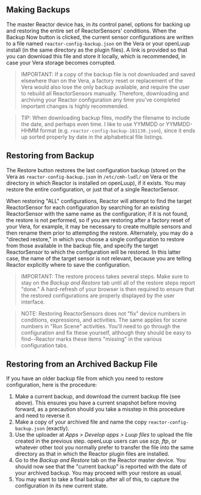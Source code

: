 ## Making Backups
The master Reactor device has, in its control panel, options for backing up and restoring the entire set of ReactorSensors' conditions. When the Backup Now button is clicked, the current sensor configurations are written to a file named `reactor-config-backup.json` on the Vera or your openLuup install (in the same directory as the plugin files). A link is provided so that you can download this file and store it locally, which is recommended, in case your Vera storage becomes corrupted. 

> IMPORTANT: If a copy of the backup file is not downloaded and saved elsewhere than on the Vera, a factory reset or replacement of the Vera would also lose the only backup available, and require the user to rebuild all ReactorSensors manually. Therefore, downloading and archiving your Reactor configuration any time you've completed important changes is highly recommended.

> TIP: When downloading backup files, modify the filename to include the date, and perhaps even time. I like to use YYMMDD or YYMMDD-HHMM format (e.g. `reactor-config-backup-181130.json`), since it ends up sorted properly by date in the alphabetical file listings.

## Restoring from Backup
The Restore button restores the last configuration backup (stored on the Vera as `reactor-config-backup.json` in `/etc/cmh-ludl/` on Vera or the directory in which Reactor is installed on openLuup), if it exists. You may restore the entire configuration, or just that of a single ReactorSensor. 

When restoring "ALL" configurations, Reactor will attempt to find the target ReactorSensor for each configuration by searching for an existing ReactorSensor with the same name as the configuration; if it is not found, the restore is not performed, so if you are restoring after a factory reset of your Vera, for example, it may be necessary to create multiple sensors and then rename them prior to attempting the restore. Alternately, you may do a "directed restore," in which you choose a single configuration to restore from those available in the backup file, and specify the target ReactorSensor to which the configuration will be restored. In this latter case, the name of the target sensor is not relevant, because you are telling Reactor explicitly where to save the configuration.

> IMPORTANT: The restore process takes several steps. Make sure to stay on the _Backup and Restore_ tab until all of the restore steps report "done." A hard-refresh of your browser is then required to ensure that the restored configurations are properly displayed by the user interface.

> NOTE: Restoring ReactorSensors does not "fix" device numbers in conditions, expressions, and activities. The same applies for scene numbers in "Run Scene" activities. You'll need to go through the configuration and fix these yourself, although they should be easy to find--Reactor marks these items "missing" in the various configuration tabs.

## Restoring from an Archived Backup File
If you have an older backup file from which you need to restore configuration, here is the procedure:

1. Make a current backup, and download the current backup file (see above). This ensures you have a current snapshot before moving forward, as a precaution should you take a misstep in this procedure and need to reverse it.
1. Make a copy of your archived file and name the copy `reactor-config-backup.json` (exactly).
1. Use the uploader at _Apps > Develop apps > Luup files_ to upload the file created in the previous step. openLuup users can use _scp_, _ftp_, or whatever other tool you normally prefer to transfer the file into the same directory as that in which the Reactor plugin files are installed.
1. Go to the _Backup and Restore_ tab on the Reactor master device. You should now see that the "current backup" is reported with the date of your archived backup. You may proceed with your restore as usual.
1. You may want to take a final backup after all of this, to capture the configuration in its new current state.